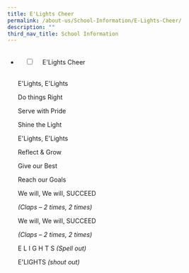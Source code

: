 ```yaml
---
title: E'Lights Cheer
permalink: /about-us/School-Information/E-Lights-Cheer/
description: ""
third_nav_title: School Information
---
```

<ul class="jekyllcodex_accordion">  
  <li>  
    <input type="checkbox" id="accordion1">  
    <label for="accordion1">E'Lights Cheer </label>  
    <div>  
      <p>E'Lights, E'Lights

Do things Right

Serve with Pride

Shine the Light

E'Lights, E'Lights

Reflect & Grow

Give our Best

Reach our Goals

We will, We will, SUCCEED

_(Claps – 2 times, 2 times)_

We will, We will, SUCCEED

_(Claps – 2 times, 2 times)_

E L I G H T S _(Spell out)_

E'LIGHTS _(shout out)_</p>  
 
    </div>  
</li>
